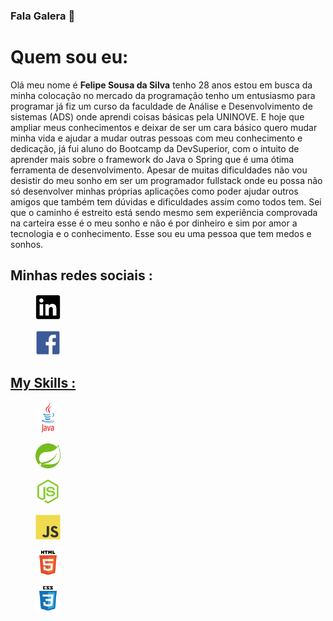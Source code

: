 ### Fala Galera 👋

<!--
**FelipeSdsilva/FelipeSdSilva** is a ✨ _special_ ✨ repository because its `README.md` (this file) appears on your GitHub profile.

Here are some ideas to get you started:

- 🔭 I’m currently working on ...
 🌱 I’m currently learning ...
- 👯 I’m looking to collaborate on ...
- 🤔 I’m looking for help with ...
- 💬 Ask me about ...
- 📫 How to reach me: ...
- 😄 Pronouns: ...
- ⚡ Fun fact: ...
-->
<body>
 <h1>Quem sou eu:</h1>
 <p>Olá meu nome é <strong>Felipe Sousa da Silva</strong> tenho 28 anos estou em busca da minha colocação no mercado da programação tenho um entusiasmo para programar já fiz um curso da faculdade de Análise e Desenvolvimento de sistemas (ADS) onde aprendi coisas básicas pela UNINOVE.
E hoje que ampliar meus conhecimentos e deixar de ser um cara básico quero mudar minha vida e ajudar a mudar outras pessoas com meu conhecimento e dedicação, já fui aluno do Bootcamp da DevSuperior, com o intuito de aprender mais sobre o framework do Java o Spring que é uma ótima ferramenta de desenvolvimento.
Apesar de muitas dificuldades não vou desistir do meu sonho em ser um programador fullstack onde eu possa não só desenvolver minhas próprias aplicações como poder ajudar outros amigos que também tem dúvidas e dificuldades assim como todos tem.
Sei que o caminho é estreito está sendo mesmo sem experiência comprovada na carteira esse é o meu sonho e não é por dinheiro e sim por amor a tecnologia e o conhecimento.
Esse sou eu uma pessoa que tem medos e sonhos.</a></p>
 <h2>Minhas redes sociais :</h2>
  <figure>
    <a href="https://www.linkedin.com/in/felipe-sousa-340748118/">
       <img width= 40 height=40 src="https://raw.githubusercontent.com/devicons/devicon/master/icons/linkedin/linkedin-plain.svg" alt="linkedin-Felipe" href="https://www.linkedin.com/in/felipe-sousa-340748118/">
    </a>
 </figure>
 <figure>
    <a href="https://www.facebook.com/Felipe.fps09/">
     <img width= 40 height=40 src="https://raw.githubusercontent.com/devicons/devicon/master/icons/facebook/facebook-plain.svg"alt="facebook-felipe"?
    </a>
 </figure>
 <h2>My Skills :</h2>
 <figure>
    <img width= 40 height=50 src="https://raw.githubusercontent.com/devicons/devicon/master/icons/java/java-original-wordmark.svg"> 
 </figure>
 <figure>
    <img width=40 heigth=50 src="https://raw.githubusercontent.com/devicons/devicon/master/icons/spring/spring-original.svg">
 </figure>
  <figure>
   <img width=40 heigth=50 src="https://raw.githubusercontent.com/devicons/devicon/master/icons/nodejs/nodejs-original.svg">
 </figure>
  <figure>
   <img width=40 heigth=50 src="https://raw.githubusercontent.com/devicons/devicon/master/icons/javascript/javascript-original.svg">
 </figure>
  <figure>
   <img width=40 heigth=50 src="https://raw.githubusercontent.com/devicons/devicon/master/icons/html5/html5-original-wordmark.svg">
 </figure>
   <figure>
   <img width=40 heigth=50 src="https://raw.githubusercontent.com/devicons/devicon/master/icons/css3/css3-original-wordmark.svg">
 </figure>
</body>
